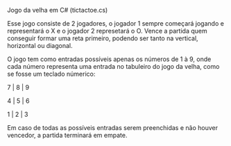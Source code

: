 Jogo da velha em C# (tictactoe.cs)

Esse jogo consiste de 2 jogadores, o jogador 1 sempre começará jogando e representará o X e o jogador 2 represetará o O. Vence a partida quem conseguir formar uma reta primeiro, podendo ser tanto na vertical, horizontal ou diagonal.

O jogo tem como entradas possíveis apenas os números de 1 à 9, onde cada número representa uma entrada no tabuleiro do jogo da velha, como se fosse um teclado númerico:

 7 | 8 | 9

 4 | 5 | 6
 
 1 | 2 | 3
 
 Em caso de todas as possíveis entradas serem preenchidas e não houver vencedor, a partida terminará em empate.
